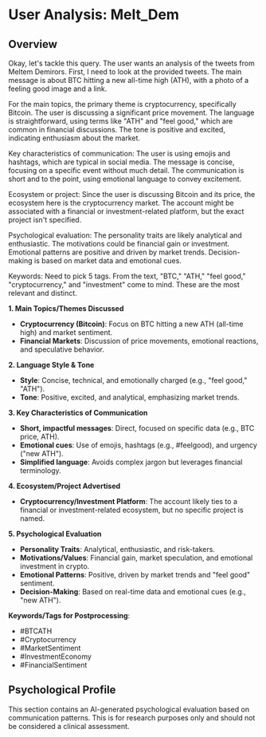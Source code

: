 # User Analysis: Melt_Dem

## Overview

<think>
Okay, let's tackle this query. The user wants an analysis of the tweets from Meltem Demirors. First, I need to look at the provided tweets. The main message is about BTC hitting a new all-time high (ATH), with a photo of a feeling good image and a link.

For the main topics, the primary theme is cryptocurrency, specifically Bitcoin. The user is discussing a significant price movement. The language is straightforward, using terms like "ATH" and "feel good," which are common in financial discussions. The tone is positive and excited, indicating enthusiasm about the market.

Key characteristics of communication: The user is using emojis and hashtags, which are typical in social media. The message is concise, focusing on a specific event without much detail. The communication is short and to the point, using emotional language to convey excitement.

Ecosystem or project: Since the user is discussing Bitcoin and its price, the ecosystem here is the cryptocurrency market. The account might be associated with a financial or investment-related platform, but the exact project isn't specified.

Psychological evaluation: The personality traits are likely analytical and enthusiastic. The motivations could be financial gain or investment. Emotional patterns are positive and driven by market trends. Decision-making is based on market data and emotional cues.

Keywords: Need to pick 5 tags. From the text, "BTC," "ATH," "feel good," "cryptocurrency," and "investment" come to mind. These are the most relevant and distinct.
</think>

**1. Main Topics/Themes Discussed**  
- **Cryptocurrency (Bitcoin)**: Focus on BTC hitting a new ATH (all-time high) and market sentiment.  
- **Financial Markets**: Discussion of price movements, emotional reactions, and speculative behavior.  

**2. Language Style & Tone**  
- **Style**: Concise, technical, and emotionally charged (e.g., "feel good," "ATH").  
- **Tone**: Positive, excited, and analytical, emphasizing market trends.  

**3. Key Characteristics of Communication**  
- **Short, impactful messages**: Direct, focused on specific data (e.g., BTC price, ATH).  
- **Emotional cues**: Use of emojis, hashtags (e.g., #feelgood), and urgency ("new ATH").  
- **Simplified language**: Avoids complex jargon but leverages financial terminology.  

**4. Ecosystem/Project Advertised**  
- **Cryptocurrency/Investment Platform**: The account likely ties to a financial or investment-related ecosystem, but no specific project is named.  

**5. Psychological Evaluation**  
- **Personality Traits**: Analytical, enthusiastic, and risk-takers.  
- **Motivations/Values**: Financial gain, market speculation, and emotional investment in crypto.  
- **Emotional Patterns**: Positive, driven by market trends and "feel good" sentiment.  
- **Decision-Making**: Based on real-time data and emotional cues (e.g., "new ATH").  

**Keywords/Tags for Postprocessing**:  
- #BTCATH  
- #Cryptocurrency  
- #MarketSentiment  
- #InvestmentEconomy  
- #FinancialSentiment

## Psychological Profile

This section contains an AI-generated psychological evaluation based on communication patterns. This is for research purposes only and should not be considered a clinical assessment.